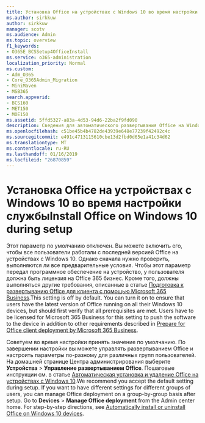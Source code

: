 ```yaml
---
title: Установка Office на устройствах с Windows 10 во время настройки службы
ms.author: sirkkuw
author: sirkkuw
manager: scotv
ms.audience: Admin
ms.topic: overview
f1_keywords:
- O365E_BCSSetup4OfficeInstall
ms.service: o365-administration
localization_priority: Normal
ms.custom:
- Adm_O365
- Core_O365Admin_Migration
- MiniMaven
- MSB365
search.appverid:
- BCS160
- MET150
- MOE150
ms.assetid: 5ffd5327-a83a-4d53-94d6-22ba2f9fd090
description: Сведения для автоматического развертывания Office на Windows 10 устройства во время установки.
ms.openlocfilehash: c51be45b4b4782de43939e648e77239f42492c4c
ms.sourcegitcommit: e491c4713115610cbe13d2fbd0d65e1a41c34d62
ms.translationtype: MT
ms.contentlocale: ru-RU
ms.lasthandoff: 01/16/2019
ms.locfileid: "26870859"
---
```

# <a name="install-office-on-windows-10-during-setup"></a><span data-ttu-id="08e36-103">Установка Office на устройствах с Windows 10 во время настройки службы</span><span class="sxs-lookup"><span data-stu-id="08e36-103">Install Office on Windows 10 during setup</span></span>

<span data-ttu-id="08e36-p101">Этот параметр по умолчанию отключен. Вы можете включить его, чтобы все пользователи работали с последней версией Office на устройствах с Windows 10. Однако сначала нужно проверить, выполняются ли все предварительные условия. Чтобы этот параметр передал программное обеспечение на устройство, у пользователя должна быть лицензия на Office 365 бизнес. Кроме того, должны выполняться другие требования, описанные в статье [Подготовка к развертыванию Office для клиента с помощью Microsoft 365 Business](prepare-for-office-client-deployment.md).</span><span class="sxs-lookup"><span data-stu-id="08e36-p101">This setting is off by default. You can turn it on to ensure that users have the latest version of Office running on all their Windows 10 devices, but should first verify that all prerequisites are met. Users have to be licensed for Microsoft 365 Business for this setting to push the software to the device in addition to other requirements described in [Prepare for Office client deployment by Microsoft 365 Business](prepare-for-office-client-deployment.md).</span></span> 
  
<span data-ttu-id="08e36-p102">Советуем во время настройки принять значение по умолчанию. По завершении настройки вы можете управлять развертыванием Office и настроить параметры по-разному для различных групп пользователей. На домашней странице Центра администрирования выберите **Устройства** \> **Управление развертыванием Office**. Пошаговые инструкции см. в статье [Автоматическая установка и удаление Office на устройствах с Windows 10](auto-install-or-uninstall-office.md).</span><span class="sxs-lookup"><span data-stu-id="08e36-p102">We recommend you accept the default setting during setup. If you want to have different settings for different groups of users, you can manage Office deployment on a group-by-group basis after setup. Go to **Devices** \> **Manage Office deployment** from the Admin center home. For step-by-step directions, see [Automatically install or uninstall Office on Windows 10 devices](auto-install-or-uninstall-office.md).</span></span>
  

